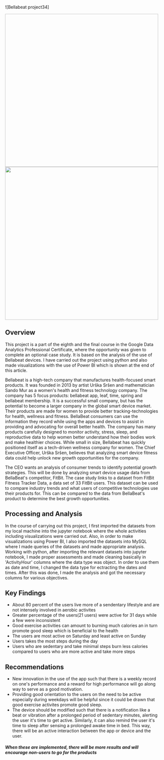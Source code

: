 ![Bellabeat project34]

<img scr="https://user-images.githubusercontent.com/98770304/191944196-bce58b6f-526c-4d8d-8efb-6122b801403a.jpg" width="500" height="500">

<img src="https://8weeksqlchallenge.com/images/case-study-designs/1.png" width="500" height="500">

## Overview

  This project is a part of the eighth and the final course in the Google Data Analytics Professional Certificate, where the opportunity was given to complete an optional case study. It is based on the analysis of the use of Bellabeat devices. I have carried out the project using python and also made visualizations with the use of Power BI which is shown at the end of this article.
  
  Bellabeat is a high-tech company that manufactures health-focused smart products. It was founded in 2013 by artist Urška Sršen and mathematician Sando Mur as a women's health and fitness technology company. The company has 5 focus products: bellabeat app, leaf, time, spring and bellabeat membership. It is a successful small company, but has the potential to become a larger company in the global smart device market. Their products are made for women to provide better tracking-technologies for health, wellness and fitness. BellaBeat consumers can use the information they record while using the apps and devices to assist in providing and advocating for overall better health. The company has many products carefully designed to monitor activity, stress, sleep, and reproductive data to help women better understand how their bodies work and make healthier choices. While small in size, Bellabeat has quickly positioned itself as a tech-driven wellness company for women. The Chief Executive Officer, Urška Sršen, believes that analyzing smart device fitness data could help unlock new growth opportunities for the company.
  
  The CEO wants an analysis of consumer trends to identify potential growth strategies. This will be done by analyzing smart device usage data from BellaBeat's competitor, FitBit. The case study links to a dataset from FitBit Fitness Tracker Data, a data set of 33 FitBit users. This dataset can be used to compare industry trends and what users of competitive technologies use their products for. This can be compared to the data from BellaBeat's product to determine the best growth opportunities.
  
  ## Processing and Analysis
   In the course of carrying out this project, I first imported the datasets from my local machine into the jupyter notebook where the whole activities including visualizations were carried out. Also, in order to make visualizations using Power BI, I also imported the datasets into MySQL where I made queries of the datasets and made  appropriate analysis. Working with python, after importing the relevant datasets into jupyter notebook, I made proper assessments and made cleaning basically in 'ActivityHour' columns where the data type was object. In order to use them as date and time, I changed the data type for ectracting the dates and times. After this was done, I made the analysis and got the necessary columns for various objectives.
   
  ## Key Findings
  
  * About 80 percent of the users live more of a sendentary lifestyle and are not intensely involved in aerobic activites
  * Greater percentage of the users(21 users) were active for 31 days while a few were inconsistent
  * Good exercise activities can amount to burning much calories an in turn promote good sleep which is beneficial to the health
  * The users are most active on Saturday and least active on Sunday
  * Users takes the most steps during the day
  * Users who are sedentary and take minimal steps burn less calories compared to users who are more active and take more steps
  
  ## Recommendations
 * New innovation in the use of the app such that there is a weekly record on one's performance and a reward for high performance will go along way to serve as a good motivation.
 * Providing good orientation to the users on the need to be active especially during weekdays will be helpful since it could be drawn that good exercise activites promote good sleep.
 * The device should be modified such that there is a notification like a beat or vibration after a prolonged period of sedentary minutes, alerting the user it's time to get active. Similarly, it can also remind the user it's time to sleep after sensing a prolonged awake time in bed. This way, there will be an active interaction between the app or device and the user.
  
 ##### When these are implemented, there will be more results and will encourage non-users to go for the products
